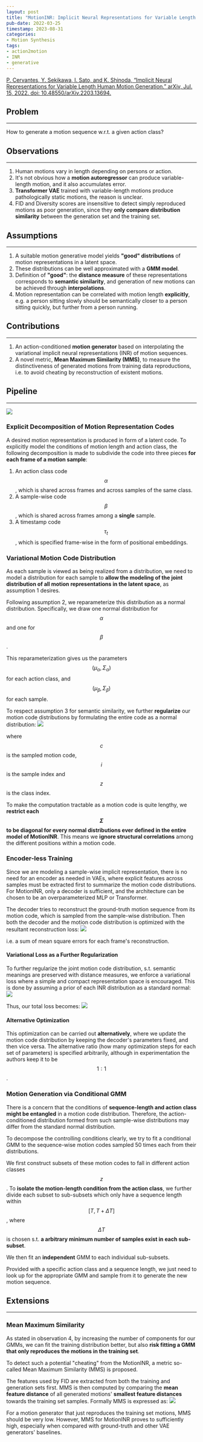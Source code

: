 ```yaml
---
layout: post
title: "MotionINR: Implicit Neural Representations for Variable Length Human Motion Generation"
pub-date: 2022-03-25
timestamp: 2023-08-31
categories:
- Motion Synthesis
tags:
- action2motion
- INR
- generative
---
```


[P. Cervantes, Y. Sekikawa, I. Sato, and K. Shinoda, “Implicit Neural Representations for Variable Length Human Motion Generation.” arXiv, Jul. 15, 2022. doi: 10.48550/arXiv.2203.13694.](https://arxiv.org/abs/2203.13694)

## Problem
---
How to generate a motion sequence w.r.t. a given action class?

## Observations
---
1. Human motions vary in length depending on persons or action.
2. It's not obvious how a **motion autoregressor** can produce variable-length motion, and it also accumulates error.
3. **Transformer VAE** trained with variable-length motions produce pathologically static motions, the reason is unclear.
4. FID and Diversity scores are insensitive to detect simply reproduced motions as poor generation, since they **only compare distribution similarity** between the generation set and the training set.

## Assumptions
---
1. A suitable motion generative model yields **"good" distributions** of motion representations in a latent space.
2. These distributions can be well approximated with a **GMM model**.
3. Definition of **"good"**: the **distance measure** of these representations corresponds to **semantic similarity**, and generation of new motions can be achieved through **interpolations**.
4. Motion representation can be correlated with motion length **explicitly**, e.g. a person sitting slowly should be semantically closer to a person sitting quickly, but further from a person running.

## Contributions
---
1. An action-conditioned **motion generator** based on interpolating the variational implicit neural representations (INR) of motion sequences.
2. A novel metric, **Mean Maximum Similarity (MMS)**, to measure the distinctiveness of generated motions from training data reproductions, i.e. to avoid cheating by reconstruction of existent motions.

## Pipeline
---
![](attachment/5e5d43284345a05116f818ee0255a134.png)

### Explicit Decomposition of Motion Representation Codes
A desired motion representation is produced in form of a latent code. To explicitly model the conditions of motion length and action class, the following decomposition is made to subdivide the code into three pieces **for each frame of a motion sample**:
1. An action class code $$\alpha$$, which is shared across frames and across samples of the same class.
2. A sample-wise code $$\beta$$, which is shared across frames among a **single** sample.
3. A timestamp code $$\tau_t$$, which is specified frame-wise in the form of positional embeddings.

### Variational Motion Code Distribution
As each sample is viewed as being realized from a distribution, we need to model a distribution for each sample to **allow the modeling of the joint distribution of all motion representations in the latent space**, as assumption 1 desires.

Following assumption 2, we reparameterize this distribution as a normal distribution. Specifically, we draw one normal distribution for $$\alpha$$ and one for $$\beta$$.

This reparameterization gives us the parameters $$(\mu_\alpha, \Sigma_\alpha)$$ for each action class, and $$(\mu_\beta, \Sigma_\beta)$$ for each sample.

To respect assumption 3 for semantic similarity, we further **regularize** our motion code distributions by formulating the entire code as a normal distribution:
![](attachment/25985f2a52b471f199426e693923f6c1.png)

where $$c$$ is the sampled motion code, $$i$$ is the sample index and $$z$$ is the class index.

To make the computation tractable as a motion code is quite lengthy, we **restrict each $$\Sigma$$ to be diagonal for every normal distributions ever defined in the entire model of MotionINR**. This means we **ignore structural correlations** among the different positions within a motion code.

### Encoder-less Training
Since we are modeling a sample-wise implicit representation, there is no need for an encoder as needed in VAEs, where explicit features across samples must be extracted first to summarize the motion code distributions. For MotionINR, only a decoder is sufficient, and the architecture can be chosen to be an overparameterized MLP or Transformer.

The decoder tries to reconstruct the ground-truth motion sequence from its motion code, which is sampled from the sample-wise distribution. Then both the decoder and the motion code distribution is optimized with the resultant reconstruction loss:
![](attachment/ea78a5b2b41df93a95d95c83b12238e1.png)

i.e. a sum of mean square errors for each frame's reconstruction.

#### Variational Loss as a Further Regularization
To further regularize the joint motion code distribution, s.t. semantic meanings are preserved with distance measures, we enforce a variational loss where a simple and compact representation space is encouraged. This is done by assuming a prior of each INR distribution as a standard normal:
![](attachment/c3e424d42bb6d2e209ac1d93419ab775.png)

Thus, our total loss becomes:
![](attachment/07cf598c54c18ab9e2b58a5f65107d09.png)

#### Alternative Optimization
This optimization can be carried out **alternatively**, where we update the motion code distribution by keeping the decoder's parameters fixed, and then vice versa. The alternative ratio (how many optimization steps for each set of parameters) is specified arbitrarily, although in experimentation the authors keep it to be $$1:1$$.

### Motion Generation via Conditional GMM
There is a concern that the conditions of **sequence-length and action class might be entangled** in a motion code distribution. Therefore, the action-conditioned distribution formed from such sample-wise distributions may differ from the standard normal distribution.

To decompose the controlling conditions clearly, we try to fit a conditional GMM to the sequence-wise motion codes sampled 50 times each from their distributions.

We first construct subsets of these motion codes to fall in different action classes $$z$$. To **isolate the motion-length condition from the action class**, we further divide each subset to sub-subsets which only have a sequence length within $$[T, T+\Delta T]$$, where $$\Delta T$$ is chosen s.t. **a arbitrary minimum number of samples exist in each sub-subset**.

We then fit an **independent** GMM to each individual sub-subsets.

Provided with a specific action class and a sequence length, we just need to look up for the appropriate GMM and sample from it to generate the new motion sequence.

## Extensions
---
### Mean Maximum Similarity
As stated in observation 4, by increasing the number of components for our GMMs, we can fit the training distribution better, but also **risk fitting a GMM that only reproduces the motions in the training set**.

To detect such a potential "cheating" from the MotionINR, a metric so-called Mean Maximum Similarity (MMS) is proposed.

The features used by FID are extracted from both the training and generation sets first. MMS is then computed by comparing the **mean feature distance** of all generated motions' **smallest feature distances** towards the training set samples. Formally MMS is expressed as:
![](attachment/99421419b362f9c0c8f81d75cc88b7a8.png)

For a motion generator that just reproduces the training set motions, MMS should be very low. However, MMS for MotionINR proves to sufficiently high, especially when compared with ground-truth and other VAE generators' baselines.
